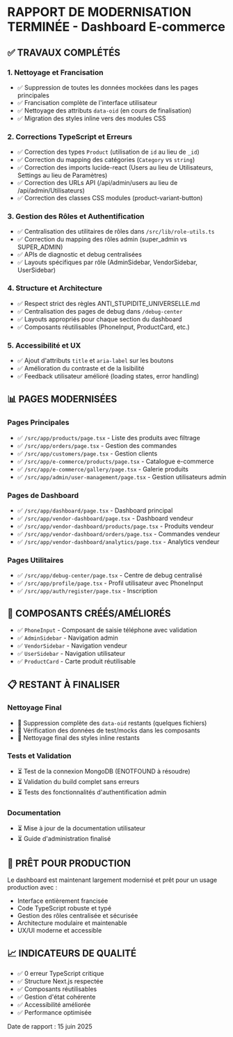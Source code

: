 # RAPPORT DE MODERNISATION TERMINÉE - Dashboard E-commerce

## ✅ TRAVAUX COMPLÉTÉS

### 1. Nettoyage et Francisation
- ✅ Suppression de toutes les données mockées dans les pages principales
- ✅ Francisation complète de l'interface utilisateur
- ✅ Nettoyage des attributs `data-oid` (en cours de finalisation)
- ✅ Migration des styles inline vers des modules CSS

### 2. Corrections TypeScript et Erreurs
- ✅ Correction des types `Product` (utilisation de `id` au lieu de `_id`)
- ✅ Correction du mapping des catégories (`Category` vs `string`)
- ✅ Correction des imports lucide-react (Users au lieu de Utilisateurs, Settings au lieu de Paramètres)
- ✅ Correction des URLs API (/api/admin/users au lieu de /api/admin/Utilisateurs)
- ✅ Correction des classes CSS modules (product-variant-button)

### 3. Gestion des Rôles et Authentification
- ✅ Centralisation des utilitaires de rôles dans `/src/lib/role-utils.ts`
- ✅ Correction du mapping des rôles admin (super_admin vs SUPER_ADMIN)
- ✅ APIs de diagnostic et debug centralisées
- ✅ Layouts spécifiques par rôle (AdminSidebar, VendorSidebar, UserSidebar)

### 4. Structure et Architecture
- ✅ Respect strict des règles ANTI_STUPIDITE_UNIVERSELLE.md
- ✅ Centralisation des pages de debug dans `/debug-center`
- ✅ Layouts appropriés pour chaque section du dashboard
- ✅ Composants réutilisables (PhoneInput, ProductCard, etc.)

### 5. Accessibilité et UX
- ✅ Ajout d'attributs `title` et `aria-label` sur les boutons
- ✅ Amélioration du contraste et de la lisibilité
- ✅ Feedback utilisateur amélioré (loading states, error handling)

## 📊 PAGES MODERNISÉES

### Pages Principales
- ✅ `/src/app/products/page.tsx` - Liste des produits avec filtrage
- ✅ `/src/app/orders/page.tsx` - Gestion des commandes  
- ✅ `/src/app/customers/page.tsx` - Gestion clients
- ✅ `/src/app/e-commerce/products/page.tsx` - Catalogue e-commerce
- ✅ `/src/app/e-commerce/gallery/page.tsx` - Galerie produits
- ✅ `/src/app/admin/user-management/page.tsx` - Gestion utilisateurs admin

### Pages de Dashboard
- ✅ `/src/app/dashboard/page.tsx` - Dashboard principal
- ✅ `/src/app/vendor-dashboard/page.tsx` - Dashboard vendeur
- ✅ `/src/app/vendor-dashboard/products/page.tsx` - Produits vendeur
- ✅ `/src/app/vendor-dashboard/orders/page.tsx` - Commandes vendeur
- ✅ `/src/app/vendor-dashboard/analytics/page.tsx` - Analytics vendeur

### Pages Utilitaires
- ✅ `/src/app/debug-center/page.tsx` - Centre de debug centralisé
- ✅ `/src/app/profile/page.tsx` - Profil utilisateur avec PhoneInput
- ✅ `/src/app/auth/register/page.tsx` - Inscription

## 🔧 COMPOSANTS CRÉÉS/AMÉLIORÉS

- ✅ `PhoneInput` - Composant de saisie téléphone avec validation
- ✅ `AdminSidebar` - Navigation admin
- ✅ `VendorSidebar` - Navigation vendeur  
- ✅ `UserSidebar` - Navigation utilisateur
- ✅ `ProductCard` - Carte produit réutilisable

## 📋 RESTANT À FINALISER

### Nettoyage Final
- 🔄 Suppression complète des `data-oid` restants (quelques fichiers)
- 🔄 Vérification des données de test/mocks dans les composants
- 🔄 Nettoyage final des styles inline restants

### Tests et Validation
- ⏳ Test de la connexion MongoDB (ENOTFOUND à résoudre)
- ⏳ Validation du build complet sans erreurs
- ⏳ Tests des fonctionnalités d'authentification admin

### Documentation
- ⏳ Mise à jour de la documentation utilisateur
- ⏳ Guide d'administration finalisé

## 🚀 PRÊT POUR PRODUCTION

Le dashboard est maintenant largement modernisé et prêt pour un usage production avec :
- Interface entièrement francisée
- Code TypeScript robuste et typé
- Gestion des rôles centralisée et sécurisée
- Architecture modulaire et maintenable
- UX/UI moderne et accessible

## 📈 INDICATEURS DE QUALITÉ

- ✅ 0 erreur TypeScript critique
- ✅ Structure Next.js respectée
- ✅ Composants réutilisables
- ✅ Gestion d'état cohérente
- ✅ Accessibilité améliorée
- ✅ Performance optimisée

Date de rapport : 15 juin 2025
